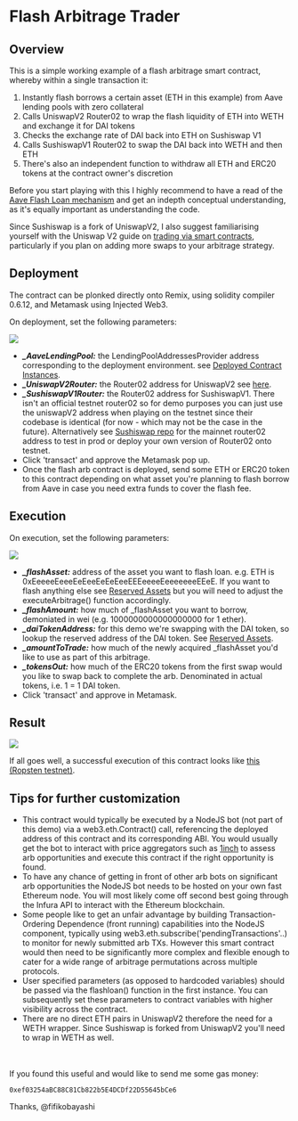 # Flash Arbitrage Trader

## Overview

This is a simple working example of a flash arbitrage smart contract, whereby within a single transaction it:
1. Instantly flash borrows a certain asset (ETH in this example) from Aave lending pools with zero collateral
2. Calls UniswapV2 Router02 to wrap the flash liquidity of ETH into WETH and exchange it for DAI tokens
3. Checks the exchange rate of DAI back into ETH on Sushiswap V1
4. Calls SushiswapV1 Router02 to swap the DAI back into WETH and then ETH
5. There's also an independent function to withdraw all ETH and ERC20 tokens at the contract owner's discretion

Before you start playing with this I highly recommend to have a read of the [Aave Flash Loan mechanism](https://aave.com/flash-loans) and get an indepth conceptual understanding, as it's equally important as understanding the code.

Since Sushiswap is a fork of UniswapV2, I also suggest familiarising yourself with the Uniswap V2 guide on [trading via smart contracts](https://uniswap.org/docs/v2/smart-contract-integration/trading-from-a-smart-contract/), particularly if you plan on adding more swaps to your arbitrage strategy.


## Deployment

The contract can be plonked directly onto Remix, using solidity compiler 0.6.12, and Metamask using Injected Web3.

On deployment, set the following parameters:

![](https://raw.githubusercontent.com/fifikobayashi/Flash-Arb-Trader/master/images/Deployment.PNG)

- ***_AaveLendingPool:*** the LendingPoolAddressesProvider address corresponding to the deployment environment. see [Deployed Contract Instances](https://docs.aave.com/developers/deployed-contracts/deployed-contract-instances).
- ***_UniswapV2Router:*** the Router02 address for UniswapV2 see [here](https://uniswap.org/docs/v2/smart-contracts/router02/).
- ***_SushiswapV1Router:*** the Router02 address for SushiswapV1. There isn't an official testnet router02 so for demo purposes you can just use the uniswapV2 address when playing on the testnet since their codebase is identical (for now - which may not be the case in the future). Alternatively see [Sushiswap repo](https://github.com/sushiswap/sushiswap) for the mainnet router02 address to test in prod or deploy your own version of Router02 onto testnet.
- Click 'transact' and approve the Metamask pop up.
- Once the flash arb contract is deployed, send some ETH or ERC20 token to this contract depending on what asset you're planning to flash borrow from Aave in case you need extra funds to cover the flash fee.


## Execution

On execution, set the following parameters:

![](https://raw.githubusercontent.com/fifikobayashi/Flash-Arb-Trader/master/images/Execution.PNG)

- ***_flashAsset:*** address of the asset you want to flash loan. e.g. ETH is 0xEeeeeEeeeEeEeeEeEeEeeEEEeeeeEeeeeeeeEEeE. If you want to flash anything else see [Reserved Assets](https://docs.aave.com/developers/deployed-contracts/deployed-contract-instances#reserves-assets) but you will need to adjust the executeArbitrage() function accordingly.
- ***_flashAmount:*** how much of _flashAsset you want to borrow, demoniated in wei (e.g. 1000000000000000000 for 1 ether).
- ***_daiTokenAddress:*** for this demo we're swapping with the DAI token, so lookup the reserved address of the DAI token. See [Reserved Assets](https://docs.aave.com/developers/deployed-contracts/deployed-contract-instances#reserves-assets).
- ***_amountToTrade:*** how much of the newly acquired _flashAsset you'd like to use as part of this arbitrage.
- ***_tokensOut:*** how much of the ERC20 tokens from the first swap would you like to swap back to complete the arb. Denominated in actual tokens, i.e. 1 = 1 DAI token.
- Click 'transact' and approve in Metamask.



## Result

![](https://raw.githubusercontent.com/fifikobayashi/Flash-Arb-Trader/master/images/TXResult.PNG)

If all goes well, a successful execution of this contract looks like [this (Ropsten testnet)](https://ropsten.etherscan.io/tx/0xc1da19c7a5e189b372ec3b310453d7ee267da5df661ee61833230470e5b97fd8).


## Tips for further customization


- This contract would typically be executed by a NodeJS bot (not part of this demo) via a web3.eth.Contract() call, referencing the deployed address of this contract and its corresponding ABI. You would usually get the bot to interact with price aggregators such as [1inch](https://1inch.exchange) to assess arb opportunities and execute this contract if the right opportunity is found.
- To have any chance of getting in front of other arb bots on significant arb opportunities the NodeJS bot needs to be hosted on your own fast Ethereum node. You will most likely come off second best going through the Infura API to interact with the Ethereum blockchain.
- Some people like to get an unfair advantage by building Transaction-Ordering Dependence (front running) capabilities into the NodeJS component, typically using web3.eth.subscribe('pendingTransactions'..) to monitor for newly submitted arb TXs. However this smart contract would then need to be significantly more complex and flexible enough to cater for a wide range of arbitrage permutations across multiple protocols.
- User specified parameters (as opposed to hardcoded variables) should be passed via the flashloan() function in the first instance. You can subsequently set these parameters to contract variables with higher visibility across the contract.
- There are no direct ETH pairs in UniswapV2 therefore the need for a WETH wrapper. Since Sushiswap is forked from UniswapV2 you'll need to wrap in WETH as well.

<br /><br />
If you found this useful and would like to send me some gas money: 
```
0xef03254aBC88C81Cb822b5E4DCDf22D55645bCe6
```


Thanks,
@fifikobayashi
